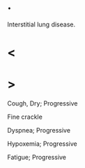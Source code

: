 # .

Interstitial lung disease.

# <

# >

Cough, Dry; Progressive

Fine crackle

Dyspnea; Progressive

Hypoxemia; Progressive

Fatigue; Progressive
